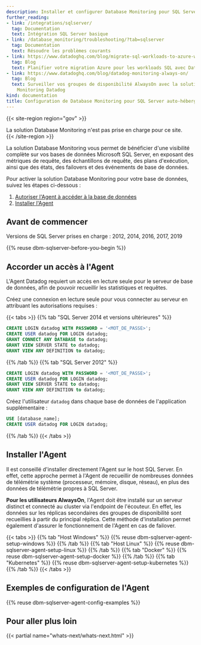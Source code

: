 ```yaml
---
description: Installer et configurer Database Monitoring pour SQL Server auto-hébergé
further_reading:
- link: /integrations/sqlserver/
  tag: Documentation
  text: Intégration SQL Server basique
- link: /database_monitoring/troubleshooting/?tab=sqlserver
  tag: Documentation
  text: Résoudre les problèmes courants
- link: https://www.datadoghq.com/blog/migrate-sql-workloads-to-azure-with-datadog/
  tag: Blog
  text: Planifier votre migration Azure pour les workloads SQL avec Datadog
- link: https://www.datadoghq.com/blog/datadog-monitoring-always-on/
  tag: Blog
  text: Surveiller vos groupes de disponibilité AlwaysOn avec la solution Database
    Monitoring Datadog
kind: documentation
title: Configuration de Database Monitoring pour SQL Server auto-hébergé
---
```


{{< site-region region="gov" >}}
<div class="alert alert-warning">La solution Database Monitoring n'est pas prise en charge pour ce site.</div>
{{< /site-region >}}

La solution Database Monitoring vous permet de bénéficier d'une visibilité complète sur vos bases de données Microsoft SQL Server, en exposant des métriques de requête, des échantillons de requête, des plans d'exécution, ainsi que des états, des failovers et des événements de base de données.

Pour activer la solution Database Monitoring pour votre base de données, suivez les étapes ci-dessous :

1. [Autoriser l'Agent à accéder à la base de données](#accorder-un-acces-a-l-agent)
2. [Installer l'Agent](#installer-l-agent)

## Avant de commencer

Versions de SQL Server prises en charge : 2012, 2014, 2016, 2017, 2019

{{% reuse dbm-sqlserver-before-you-begin %}}

## Accorder un accès à l'Agent

L'Agent Datadog requiert un accès en lecture seule pour le serveur de base de données, afin de pouvoir recueillir les statistiques et requêtes.

Créez une connexion en lecture seule pour vous connecter au serveur en attribuant les autorisations requises :

{{< tabs >}}
{{% tab "SQL Server 2014 et versions ultérieures" %}}

```SQL
CREATE LOGIN datadog WITH PASSWORD = '<MOT_DE_PASSE>';
CREATE USER datadog FOR LOGIN datadog;
GRANT CONNECT ANY DATABASE to datadog;
GRANT VIEW SERVER STATE to datadog;
GRANT VIEW ANY DEFINITION to datadog;
```
{{% /tab %}}
{{% tab "SQL Server 2012" %}}

```SQL
CREATE LOGIN datadog WITH PASSWORD = '<MOT_DE_PASSE>';
CREATE USER datadog FOR LOGIN datadog;
GRANT VIEW SERVER STATE to datadog;
GRANT VIEW ANY DEFINITION to datadog;
```

Créez l'utilisateur `datadog` dans chaque base de données de l'application supplémentaire :
```SQL
USE [database_name];
CREATE USER datadog FOR LOGIN datadog;
```
{{% /tab %}}
{{< /tabs >}}

## Installer l'Agent

Il est conseillé d'installer directement l'Agent sur le host SQL Server. En effet, cette approche permet à l'Agent de recueillir de nombreuses données de télémétrie système (processeur, mémoire, disque, réseau), en plus des données de télémétrie propres à SQL Server.

**Pour les utilisateurs AlwaysOn**, l'Agent doit être installé sur un serveur distinct et connecté au cluster via l'endpoint de l'écouteur. En effet, les données sur les réplicas secondaires des groupes de disponibilité sont recueillies à partir du principal réplica. Cette méthode d'installation permet également d'assurer le fonctionnement de l'Agent en cas de failover.

{{< tabs >}}
{{% tab "Host Windows" %}}
{{% reuse dbm-sqlserver-agent-setup-windows %}}
{{% /tab %}}
{{% tab "Host Linux" %}}
{{% reuse dbm-sqlserver-agent-setup-linux %}}
{{% /tab %}}
{{% tab "Docker" %}}
{{% reuse dbm-sqlserver-agent-setup-docker %}}
{{% /tab %}}
{{% tab "Kubernetes" %}}
{{% reuse dbm-sqlserver-agent-setup-kubernetes %}}
{{% /tab %}}
{{< /tabs >}}

## Exemples de configuration de l'Agent
{{% reuse dbm-sqlserver-agent-config-examples %}}

## Pour aller plus loin

{{< partial name="whats-next/whats-next.html" >}}
